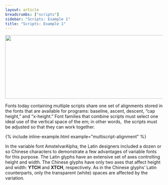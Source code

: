 ```yaml
---
layout: article
breadcrumbs: ["scripts"]
sidebar: "Scripts: Example 1"
title: "Scripts: Example 1"
---
```

<img alt="" src="https://lh3.googleusercontent.com/HVorZBiz7S2GIFXcK_5m1Gw7MKRQPaOHE59rk-keyqB9iSxLHKkzvujdD3fCVc4c6qFm3JIeV6Our9M84bTCsRzmNGG6OjJylAm_jKwVeIE_TsqsxGwh_pAz9SpVn8YCLA" style="width: 624.00px; height: 204.00px; margin-left: 0.00px; margin-top: 0.00px; transform: rotate(0.00rad) translateZ(0px); -webkit-transform: rotate(0.00rad) translateZ(0px);" title="">

Fonts today containing multiple scripts share one set of alignments stored in the fonts that are available for programs: baseline, ascent, descent, “cap height,” and “x-height.” Font families that combine scripts must select one ideal use of the vertical space of the em; in other words,  the scripts must be adjusted so that they can work together.

{% include inline-example.html example="multiscript-alignment" %}

In the variable font AmstelvarAlpha, the Latin designers included a dozen or so Chinese characters to demonstrate a few advantages of variable fonts for this purpose. The Latin glyphs have an extensive set of axes controlling height and width. The Chinese glyphs have only two axes that affect height and width: <strong>YTCH</strong> and <strong>XTCH</strong>, respectively. As in the Chinese glyphs’ Latin counterparts, only the transparent (white) spaces are affected by the variation.
